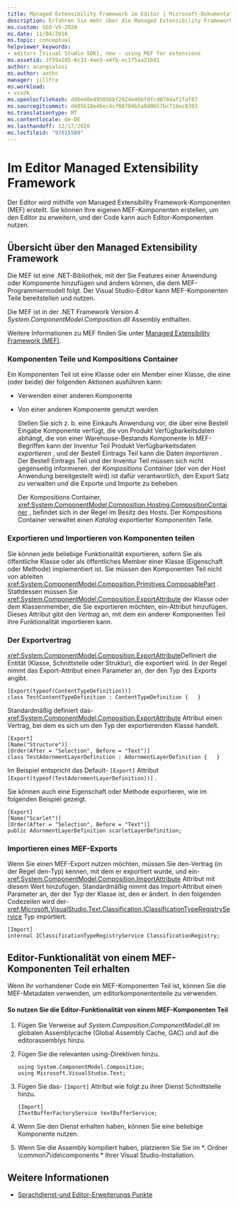 ```yaml
---
title: Managed Extensibility Framework im Editor | Microsoft-Dokumentation
description: Erfahren Sie mehr über die Managed Extensibility Framework, mit der Sie eigene Komponenten erstellen können, um den Editor im Visual Studio SDK zu erweitern.
ms.custom: SEO-VS-2020
ms.date: 11/04/2016
ms.topic: conceptual
helpviewer_keywords:
- editors [Visual Studio SDK], new - using MEF for extensions
ms.assetid: 3f59a285-6c33-4ae3-a4fb-ec1f5aa21bd1
author: acangialosi
ms.author: anthc
manager: jillfra
ms.workload:
- vssdk
ms.openlocfilehash: dd6ed0e495056bf2924e46bfdfcd074daf1faf87
ms.sourcegitcommit: d485b18e46ec4cf08704b5a8d0657bc716ec8393
ms.translationtype: MT
ms.contentlocale: de-DE
ms.lasthandoff: 12/17/2020
ms.locfileid: "97615589"
---
```

# <a name="managed-extensibility-framework-in-the-editor"></a>Im Editor Managed Extensibility Framework
Der Editor wird mithilfe von Managed Extensibility Framework-Komponenten (MEF) erstellt. Sie können Ihre eigenen MEF-Komponenten erstellen, um den Editor zu erweitern, und der Code kann auch Editor-Komponenten nutzen.

## <a name="overview-of-the-managed-extensibility-framework"></a>Übersicht über den Managed Extensibility Framework
 Die MEF ist eine .NET-Bibliothek, mit der Sie Features einer Anwendung oder Komponente hinzufügen und ändern können, die dem MEF-Programmiermodell folgt. Der Visual Studio-Editor kann MEF-Komponenten Teile bereitstellen und nutzen.

 Die MEF ist in der .NET Framework Version 4 *System.ComponentModel.Composition.dll* Assembly enthalten.

 Weitere Informationen zu MEF finden Sie unter [Managed Extensibility Framework (MEF)](/dotnet/framework/mef/index).

### <a name="component-parts-and-composition-containers"></a>Komponenten Teile und Kompositions Container
 Ein Komponenten Teil ist eine Klasse oder ein Member einer Klasse, die eine (oder beide) der folgenden Aktionen ausführen kann:

- Verwenden einer anderen Komponente

- Von einer anderen Komponente genutzt werden

  Stellen Sie sich z. b. eine Einkaufs Anwendung vor, die über eine Bestell Eingabe Komponente verfügt, die von Produkt Verfügbarkeitsdaten abhängt, die von einer Warehouse-Bestands Komponente In MEF-Begriffen kann der Inventur Teil Produkt Verfügbarkeitsdaten *exportieren* , und der Bestell Eintrags Teil kann die Daten *importieren* . Der Bestell Eintrags Teil und der Inventur Teil müssen sich nicht gegenseitig informieren. der *Kompositions Container* (der von der Host Anwendung bereitgestellt wird) ist dafür verantwortlich, den Export Satz zu verwalten und die Exporte und Importe zu beheben.

  Der Kompositions Container, <xref:System.ComponentModel.Composition.Hosting.CompositionContainer> , befindet sich in der Regel im Besitz des Hosts. Der Kompositions Container verwaltet einen *Katalog* exportierter Komponenten Teile.

### <a name="export-and-import-component-parts"></a>Exportieren und Importieren von Komponenten teilen
 Sie können jede beliebige Funktionalität exportieren, sofern Sie als öffentliche Klasse oder als öffentliches Member einer Klasse (Eigenschaft oder Methode) implementiert ist. Sie müssen den Komponenten Teil nicht von ableiten <xref:System.ComponentModel.Composition.Primitives.ComposablePart> . Stattdessen müssen Sie <xref:System.ComponentModel.Composition.ExportAttribute> der Klasse oder dem Klassenmember, die Sie exportieren möchten, ein-Attribut hinzufügen. Dieses Attribut gibt den *Vertrag* an, mit dem ein anderer Komponenten Teil ihre Funktionalität importieren kann.

### <a name="the-export-contract"></a>Der Exportvertrag
 <xref:System.ComponentModel.Composition.ExportAttribute>Definiert die Entität (Klasse, Schnittstelle oder Struktur), die exportiert wird. In der Regel nimmt das Export-Attribut einen Parameter an, der den Typ des Exports angibt.

```
[Export(typeof(ContentTypeDefinition))]
class TestContentTypeDefinition : ContentTypeDefinition {   }
```

 Standardmäßig definiert das- <xref:System.ComponentModel.Composition.ExportAttribute> Attribut einen Vertrag, bei dem es sich um den Typ der exportierenden Klasse handelt.

```
[Export]
[Name("Structure")]
[Order(After = "Selection", Before = "Text")]
class TestAdornmentLayerDefinition : AdornmentLayerDefinition {   }
```

 Im Beispiel entspricht das Default- `[Export]` Attribut `[Export(typeof(TestAdornmentLayerDefinition))]` .

 Sie können auch eine Eigenschaft oder Methode exportieren, wie im folgenden Beispiel gezeigt.

```
[Export]
[Name("Scarlet")]
[Order(After = "Selection", Before = "Text")]
public AdornmentLayerDefinition scarletLayerDefinition;
```

### <a name="import-a-mef-export"></a>Importieren eines MEF-Exports
 Wenn Sie einen MEF-Export nutzen möchten, müssen Sie den-Vertrag (in der Regel den-Typ) kennen, mit dem er exportiert wurde, und ein- <xref:System.ComponentModel.Composition.ImportAttribute> Attribut mit diesem Wert hinzufügen. Standardmäßig nimmt das Import-Attribut einen Parameter an, der der Typ der Klasse ist, den er ändert. In den folgenden Codezeilen wird der- <xref:Microsoft.VisualStudio.Text.Classification.IClassificationTypeRegistryService> Typ importiert.

```
[Import]
internal IClassificationTypeRegistryService ClassificationRegistry;
```

## <a name="get-editor-functionality-from-a-mef-component-part"></a>Editor-Funktionalität von einem MEF-Komponenten Teil erhalten
 Wenn Ihr vorhandener Code ein MEF-Komponenten Teil ist, können Sie die MEF-Metadaten verwenden, um editorkomponententeile zu verwenden.

#### <a name="to-consume-editor-functionality-from-a-mef-component-part"></a>So nutzen Sie die Editor-Funktionalität von einem MEF-Komponenten Teil

1. Fügen Sie Verweise auf *System.Composition.ComponentModel.dll* im globalen Assemblycache (Global Assembly Cache, GAC) und auf die editorassemblys hinzu.

2. Fügen Sie die relevanten using-Direktiven hinzu.

    ```
    using System.ComponentModel.Composition;
    using Microsoft.VisualStudio.Text;
    ```

3. Fügen Sie das- `[Import]` Attribut wie folgt zu ihrer Dienst Schnittstelle hinzu.

    ```
    [Import]
    ITextBufferFactoryService textBufferService;
    ```

4. Wenn Sie den Dienst erhalten haben, können Sie eine beliebige Komponente nutzen.

5. Wenn Sie die Assembly kompiliert haben, platzieren Sie Sie im *. Ordner \common7\ide\components \* Ihrer Visual Studio-Installation.

## <a name="see-also"></a>Weitere Informationen
- [Sprachdienst-und Editor-Erweiterungs Punkte](../extensibility/language-service-and-editor-extension-points.md)
